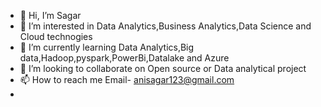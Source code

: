 - 👋 Hi, I’m Sagar
- 👀 I’m interested in Data Analytics,Business Analytics,Data Science and Cloud technogies
- 🌱 I’m currently learning Data Analytics,Big data,Hadoop,pyspark,PowerBi,Datalake and Azure
- 💞️ I’m looking to collaborate on Open source or Data analytical project
- 📫 How to reach me Email- anisagar123@gmail.com
-                   

<!--
anisagar123/anisagar123 is a ✨ special ✨ repository because its `README.md` (this file) appears on your GitHub profile.
You can click the Preview link to take a look at your changes.
--->
